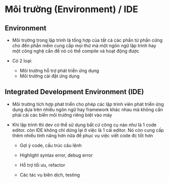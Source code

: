 # Môi trường (Environment) / IDE

## Environment

- Môi trường trong lập trình là tổng hợp của tất cả các phần từ phần cứng cho đến phần mềm cung cấp mọi thứ mà một ngôn ngữ lập trình hay một công nghệ cần để nó có thể compile và hoạt động được

- Có 2 loại:
  - Môi trường hỗ trợ phát triển ứng dụng
  - Môi trường cài đặt ứng dụng

## Integrated Development Environment (IDE)

- Môi trường tích hợp phát triển cho phép các lập trình viên phát triển ứng dụng dựa trên nhiều ngôn ngữ hay framework khác nhau mà không cần phải cài các biến môi trường riêng biệt vào máy

- Khi lập trình thì dev có thể sử dụng bất cứ công cụ nào như là 1 code editor. còn IDE không chỉ dừng lại ở việc là 1 cái editor. Nó còn cung cấp thêm nhiều tính năng hơn nữa để phục vụ việc viết code đc tốt hơn

  - Gợi ý code, cấu trúc câu lệnh
  
  - Highlight syntax error, debug error
  
  - Hỗ trợ tối ưu, refactor
  
  - Các tác vụ biên dịch, testing